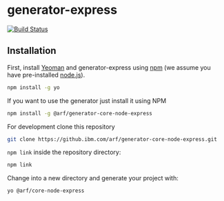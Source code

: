 # generator-express

[![Build Status](https://travis.ibm.com/arf/generator-core-node-express.svg?token=ePBWPJTgR2KYCeTsit1a&branch=master)](https://travis.ibm.com/arf/generator-core-node-express)

## Installation

First, install [Yeoman](http://yeoman.io) and generator-express using [npm](https://www.npmjs.com/) (we assume you have pre-installed [node.js](https://nodejs.org/)).

```bash
npm install -g yo
```
If you want to use the generator just install it using NPM

```bash
npm install -g @arf/generator-core-node-express
```

For development clone this repository
```bash
git clone https://github.ibm.com/arf/generator-core-node-express.git
```

`npm link` inside the repository directory:

 ```bash
 npm link
 ```

Change into a new directory and generate your project with:

```bash
yo @arf/core-node-express
```
